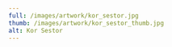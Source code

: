 ```yaml
---
full: /images/artwork/kor_sestor.jpg
thumb: /images/artwork/kor_sestor_thumb.jpg
alt: Kor Sestor
---
```

